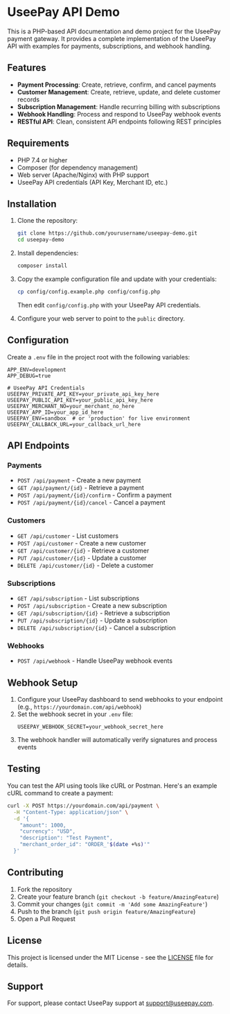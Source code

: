 # UseePay API Demo

This is a PHP-based API documentation and demo project for the UseePay payment gateway. It provides a complete implementation of the UseePay API with examples for payments, subscriptions, and webhook handling.

## Features

- **Payment Processing**: Create, retrieve, confirm, and cancel payments
- **Customer Management**: Create, retrieve, update, and delete customer records
- **Subscription Management**: Handle recurring billing with subscriptions
- **Webhook Handling**: Process and respond to UseePay webhook events
- **RESTful API**: Clean, consistent API endpoints following REST principles

## Requirements

- PHP 7.4 or higher
- Composer (for dependency management)
- Web server (Apache/Nginx) with PHP support
- UseePay API credentials (API Key, Merchant ID, etc.)

## Installation

1. Clone the repository:
   ```bash
   git clone https://github.com/yourusername/useepay-demo.git
   cd useepay-demo
   ```

2. Install dependencies:
   ```bash
   composer install
   ```

3. Copy the example configuration file and update with your credentials:
   ```bash
   cp config/config.example.php config/config.php
   ```
   Then edit `config/config.php` with your UseePay API credentials.

4. Configure your web server to point to the `public` directory.

## Configuration

Create a `.env` file in the project root with the following variables:

```
APP_ENV=development
APP_DEBUG=true

# UseePay API Credentials
USEEPAY_PRIVATE_API_KEY=your_private_api_key_here
USEEPAY_PUBLIC_API_KEY=your_public_api_key_here
USEEPAY_MERCHANT_NO=your_merchant_no_here
USEEPAY_APP_ID=your_app_id_here
USEEPAY_ENV=sandbox  # or 'production' for live environment
USEEPAY_CALLBACK_URL=your_callback_url_here

```

## API Endpoints

### Payments

- `POST /api/payment` - Create a new payment
- `GET /api/payment/{id}` - Retrieve a payment
- `POST /api/payment/{id}/confirm` - Confirm a payment
- `POST /api/payment/{id}/cancel` - Cancel a payment

### Customers

- `GET /api/customer` - List customers
- `POST /api/customer` - Create a new customer
- `GET /api/customer/{id}` - Retrieve a customer
- `PUT /api/customer/{id}` - Update a customer
- `DELETE /api/customer/{id}` - Delete a customer

### Subscriptions

- `GET /api/subscription` - List subscriptions
- `POST /api/subscription` - Create a new subscription
- `GET /api/subscription/{id}` - Retrieve a subscription
- `PUT /api/subscription/{id}` - Update a subscription
- `DELETE /api/subscription/{id}` - Cancel a subscription

### Webhooks

- `POST /api/webhook` - Handle UseePay webhook events

## Webhook Setup

1. Configure your UseePay dashboard to send webhooks to your endpoint (e.g., `https://yourdomain.com/api/webhook`)
2. Set the webhook secret in your `.env` file:
   ```
   USEEPAY_WEBHOOK_SECRET=your_webhook_secret_here
   ```
3. The webhook handler will automatically verify signatures and process events

## Testing

You can test the API using tools like cURL or Postman. Here's an example cURL command to create a payment:

```bash
curl -X POST https://yourdomain.com/api/payment \
  -H "Content-Type: application/json" \
  -d '{
    "amount": 1000,
    "currency": "USD",
    "description": "Test Payment",
    "merchant_order_id": "ORDER_'$(date +%s)'"
  }'
```

## Contributing

1. Fork the repository
2. Create your feature branch (`git checkout -b feature/AmazingFeature`)
3. Commit your changes (`git commit -m 'Add some AmazingFeature'`)
4. Push to the branch (`git push origin feature/AmazingFeature`)
5. Open a Pull Request

## License

This project is licensed under the MIT License - see the [LICENSE](LICENSE) file for details.

## Support

For support, please contact UseePay support at support@useepay.com.
